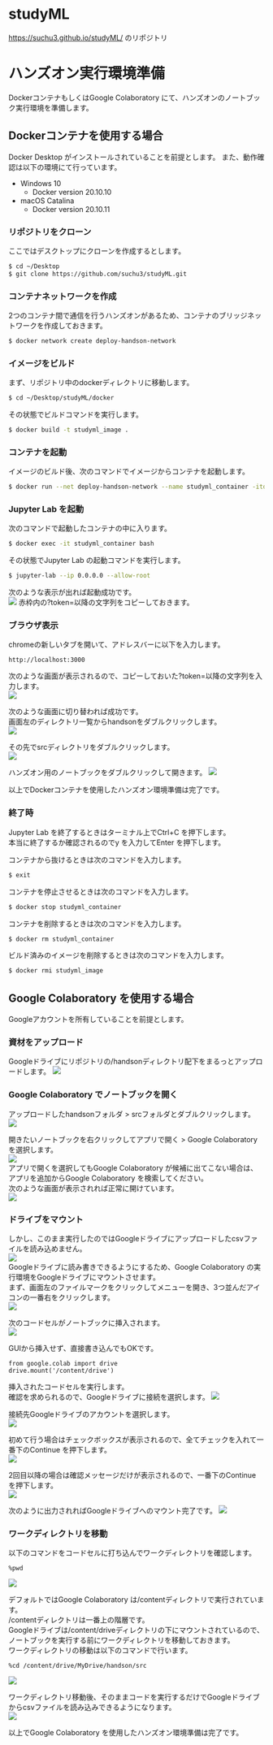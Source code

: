 # studyML

https://suchu3.github.io/studyML/ のリポジトリ

# ハンズオン実行環境準備

DockerコンテナもしくはGoogle Colaboratory にて、ハンズオンのノートブック実行環境を準備します。

## Dockerコンテナを使用する場合

Docker Desktop がインストールされていることを前提とします。
また、動作確認は以下の環境にて行っています。
- Windows 10
    - Docker version 20.10.10
- macOS Catalina
    - Docker version 20.10.11

### リポジトリをクローン

ここではデスクトップにクローンを作成するとします。  

```sh
$ cd ~/Desktop
$ git clone https://github.com/suchu3/studyML.git
```

### コンテナネットワークを作成

2つのコンテナ間で通信を行うハンズオンがあるため、コンテナのブリッジネットワークを作成しておきます。

```sh
$ docker network create deploy-handson-network
```

### イメージをビルド

まず、リポジトリ中のdockerディレクトリに移動します。  

```sh
$ cd ~/Desktop/studyML/docker
```

その状態でビルドコマンドを実行します。  

```sh
$ docker build -t studyml_image .
```

### コンテナを起動

イメージのビルド後、次のコマンドでイメージからコンテナを起動します。  

```sh
$ docker run --net deploy-handson-network --name studyml_container -itd -v ~/Desktop/studyML/handson:/handson -p 3000:8888 studyml_image
```

### Jupyter Lab を起動

次のコマンドで起動したコンテナの中に入ります。  

```sh
$ docker exec -it studyml_container bash
```

その状態でJupyter Lab の起動コマンドを実行します。  

```sh
$ jupyter-lab --ip 0.0.0.0 --allow-root
```

次のような表示が出れば起動成功です。  
![](./images/jupyterlab001.png)
赤枠内の?token=以降の文字列をコピーしておきます。

### ブラウザ表示

chromeの新しいタブを開いて、アドレスバーに以下を入力します。  

```
http://localhost:3000
```

次のような画面が表示されるので、コピーしておいた?token=以降の文字列を入力します。  
![](./images/jupyterlab002.png)

次のような画面に切り替われば成功です。  
画面左のディレクトリ一覧からhandsonをダブルクリックします。  
![](./images/jupyterlab003.png)  

その先でsrcディレクトリをダブルクリックします。  
![](./images/jupyterlab004.png)  

ハンズオン用のノートブックをダブルクリックして開きます。
![](./images/jupyterlab005.png)  

以上でDockerコンテナを使用したハンズオン環境準備は完了です。  

### 終了時
Jupyter Lab を終了するときはターミナル上でCtrl+C を押下します。  
本当に終了するか確認されるのでy を入力してEnter を押下します。  

コンテナから抜けるときは次のコマンドを入力します。  

```sh
$ exit
```

コンテナを停止させるときは次のコマンドを入力します。  

```sh
$ docker stop studyml_container
```

コンテナを削除するときは次のコマンドを入力します。  

```sh
$ docker rm studyml_container
```

ビルド済みのイメージを削除するときは次のコマンドを入力します。  

```sh
$ docker rmi studyml_image
```

## Google Colaboratory を使用する場合

Googleアカウントを所有していることを前提とします。  

### 資材をアップロード

Googleドライブにリポジトリの/handsonディレクトリ配下をまるっとアップロードします。
![](./images/googlecolab001.png)  

### Google Colaboratory でノートブックを開く

アップロードしたhandsonフォルダ > srcフォルダとダブルクリックします。
![](./images/googlecolab002.png)  

開きたいノートブックを右クリックしてアプリで開く > Google Colaboratory を選択します。  
![](./images/googlecolab003.png)  
アプリで開くを選択してもGoogle Colaboratory が候補に出てこない場合は、アプリを追加からGoogle Colaboratory を検索してください。  
次のような画面が表示されれば正常に開けています。  
![](./images/googlecolab004.png)  

### ドライブをマウント

しかし、このまま実行したのではGoogleドライブにアップロードしたcsvファイルを読み込めません。  
![](./images/googlecolab005.png)  
Googleドライブに読み書きできるようにするため、Google Colaboratory の実行環境をGoogleドライブにマウントさせます。  
まず、画面左のファイルマークをクリックしてメニューを開き、3つ並んだアイコンの一番右をクリックします。  
![](./images/googlecolab006.png)  

次のコードセルがノートブックに挿入されます。  
![](./images/googlecolab007.png)  

GUIから挿入せず、直接書き込んでもOKです。  
```
from google.colab import drive
drive.mount('/content/drive')
```

挿入されたコードセルを実行します。  
確認を求められるので、Googleドライブに接続を選択します。
![](./images/googlecolab008.png)  

接続先Googleドライブのアカウントを選択します。  
![](./images/googlecolab009.png)  

初めて行う場合はチェックボックスが表示されるので、全てチェックを入れて一番下のContinue を押下します。  
![](./images/googlecolab010.png)  

2回目以降の場合は確認メッセージだけが表示されるので、一番下のContinue を押下します。  
![](./images/googlecolab011.png)  

次のように出力されればGoogleドライブへのマウント完了です。
![](./images/googlecolab012.png)  

### ワークディレクトリを移動

以下のコマンドをコードセルに打ち込んでワークディレクトリを確認します。  
```
%pwd
``` 

![](./images/googlecolab013.png)  

デフォルトではGoogle Colaboratory は/contentディレクトリで実行されています。  
/contentディレクトリは一番上の階層です。  
Googleドライブは/content/driveディレクトリの下にマウントされているので、ノートブックを実行する前にワークディレクトリを移動しておきます。  
ワークディレクトリの移動は以下のコマンドで行います。  
```
%cd /content/drive/MyDrive/handson/src
```

![](./images/googlecolab014.png)  

ワークディレクトリ移動後、そのままコードを実行するだけでGoogleドライブからcsvファイルを読み込みできるようになります。  
![](./images/googlecolab015.png)  

以上でGoogle Colaboratory を使用したハンズオン環境準備は完了です。